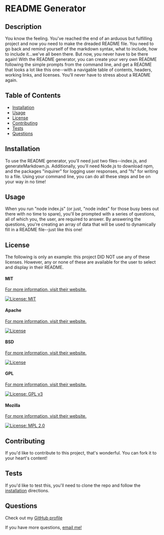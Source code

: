 # README Generator


## Description

You know the feeling. You've reached the end of an arduous but fulfilling project and now you need to make the dreaded README file. You need to go back and remind yourself of the markdown syntax, what to include, how to include it...we've all been there. But now, you never have to be there again! With the README generator, you can create your very own README following the simple prompts from the command line, and get a README that looks a lot like this one--with a navigable table of contents, headers, working links, and licenses. You'll never have to stress about a README again. 


## Table of Contents

* [Installation](#installation)
* [Usage](#usage)
* [License](#License)
* [Contributing](#contributing)
* [Tests](#tests)
* [Questions](#Questions)

## Installation

To use the README generator, you'll need just two files--index.js, and generateMarkdown.js. Additionally, you'll need Node.js to download npm, and the packages "inquirer" for logging user responses, and "fs" for writing to a file. Using your command line, you can do all these steps and be on your way in no time!

## Usage 

When you run "node index.js" (or just, "node index" for those busy bees out there with no time to spare), you'll be prompted with a series of questions, all of which you, the user, are required to answer. By answering the questions, you're creating an array of data that will be used to dynamically fill in a README file--just like this one!


## License


The following is only an example: this project DID NOT use any of these licenses. However, any or none of these are available for the user to select and display in their README.

#### **MIT**

[For more information, visit their website.](https://opensource.org/licenses/MIT)

[![License: MIT](https://img.shields.io/badge/License-MIT-yellow.svg)](https://opensource.org/licenses/MIT)

#### **Apache**

[For more information, visit their website.](https://opensource.org/licenses/Apache-2.0)

[![License](https://img.shields.io/badge/License-Apache_2.0-blue.svg)](https://opensource.org/licenses/Apache-2.0)

#### **BSD**

[For more information, visit their website.](https://opensource.org/licenses/BSD-3-Clause)

[![License](https://img.shields.io/badge/License-BSD_3--Clause-blue.svg)](https://opensource.org/licenses/BSD-3-Clause)

#### **GPL**

[For more information, visit their website.](https://www.gnu.org/licenses/gpl-3.0)

[![License: GPL v3](https://img.shields.io/badge/License-GPLv3-blue.svg)](https://www.gnu.org/licenses/gpl-3.0)

#### **Mozilla**

[For more information, visit their website.](https://opensource.org/licenses/MPL-2.0)

[![License: MPL 2.0](https://img.shields.io/badge/License-MPL_2.0-brightgreen.svg)](https://opensource.org/licenses/MPL-2.0)

        
## Contributing 
If you'd like to contribute to this project, that's wonderful. You can fork it to your heart's content!


## Tests 
If you'd like to test this, you'll need to clone the repo and follow the [installation](#installation) directions.


## Questions
Check out my [GitHub profile](https://github.com/lillielovatt)

If you have more questions, [email me!](<lillielovatt@gmail.com>)

    